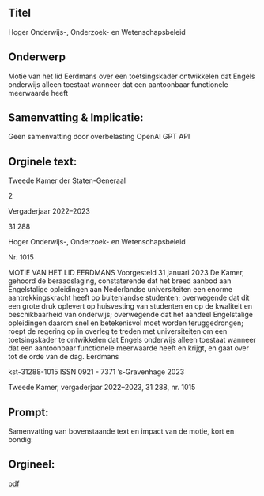 ## Titel
Hoger Onderwijs-, Onderzoek- en Wetenschapsbeleid
## Onderwerp
Motie van het lid Eerdmans over een toetsingskader ontwikkelen dat Engels onderwijs alleen toestaat wanneer dat een aantoonbaar functionele meerwaarde heeft 
## Samenvatting & Implicatie:
Geen samenvatting door overbelasting OpenAI GPT API
## Orginele text:


Tweede Kamer der Staten-Generaal

2

Vergaderjaar 2022–2023

31 288

Hoger Onderwijs-, Onderzoek- en
Wetenschapsbeleid

Nr. 1015

MOTIE VAN HET LID EERDMANS
Voorgesteld 31 januari 2023
De Kamer,
gehoord de beraadslaging,
constaterende dat het breed aanbod aan Engelstalige opleidingen aan
Nederlandse universiteiten een enorme aantrekkingskracht heeft op
buitenlandse studenten;
overwegende dat dit een grote druk oplevert op huisvesting van
studenten en op de kwaliteit en beschikbaarheid van onderwijs;
overwegende dat het aandeel Engelstalige opleidingen daarom snel en
betekenisvol moet worden teruggedrongen;
roept de regering op in overleg te treden met universiteiten om een
toetsingskader te ontwikkelen dat Engels onderwijs alleen toestaat
wanneer dat een aantoonbaar functionele meerwaarde heeft en krijgt,
en gaat over tot de orde van de dag.
Eerdmans

kst-31288-1015
ISSN 0921 - 7371
’s-Gravenhage 2023

Tweede Kamer, vergaderjaar 2022–2023, 31 288, nr. 1015


## Prompt:
Samenvatting van bovenstaande text en impact van de motie, kort en bondig:

## Orgineel:
[pdf](https://gegevensmagazijn.tweedekamer.nl/OData/v4/2.0/Document(87e5c9c7-9e70-4701-8c68-6a5254efdc70)/resource)
